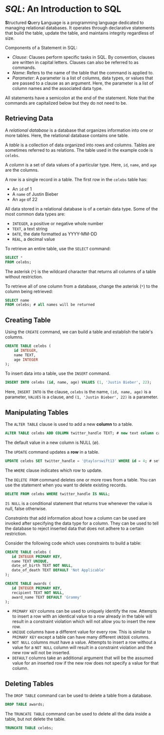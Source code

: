 # ***SQL***: An Introduction to SQL
**S**tructured **Q**uery **L**anguage is a programming language dedicated to managing relational databases.  It operates through declarative statements that build the table, update the table, and maintains integrity regardless of size.

Components of a Statement in SQL:
- *Clause*: Clauses perform specific tasks in SQL. By convention, clauses are written in capital letters. Clauses can also be referred to as commands.
- *Name*: Refers to the name of the table that the command is applied to.
- *Parameter*: A parameter is a list of columns, data types, or values that are passed to a clause as an argument. Here, the parameter is a list of column names and the associated data type.

All statements have a semicolon at the end of the statement.  Note that the commands are capitalized below but they do not need to be.

## Retrieving Data
A *relational database* is a database that organizes information into one or more tables. Here, the relational database contains one table.

A *table* is a collection of data organized into rows and columns. Tables are sometimes referred to as relations. The table used in the example code is `celebs`.

A *column* is a set of data values of a particular type. Here, `id`, `name`, and `age` are the columns. 

A row is a single record in a table. The first row in the `celebs` table has:
- An `id` of 1
- A `name` of Justin Bieber
- An `age` of 22

All data stored in a relational database is of a certain data type. Some of the most common data types are:

- `INTEGER`, a positive or negative whole number
- `TEXT`, a text string
- `DATE`, the date formatted as YYYY-MM-DD
- `REAL`, a decimal value

To retrieve an entire table, use the `SELECT` command:
```sql
SELECT *
FROM celebs;
```

The asterisk (`*`) is the wildcard character that returns all columns of a table without restriction.

To retrieve all of one column from a database, change the asterisk (`*`) to the column being retrieved:
```sql
SELECT name
FROM celebs; # all names will be returned
```

## Creating Table
Using the `CREATE` command, we can build a table and establish the table's columns.
```sql
CREATE TABLE celebs (
	id INTEGER,
	name TEXT,
	age INTEGER
);
```

To insert data into a table, use the `INSERT` command.
```sql
INSERT INTO celebs (id, name, age) VALUES (1, 'Justin Bieber', 22);
```

Here, `INSERT INTO` is the clause, `celebs` is the name, `(id, name, age)` is a parameter, `VALUES` is a clause, and `(1, 'Justin Bieber', 22)` is a parameter.

## Manipulating Tables
The `ALTER TABLE` clause is used to add a new **column** to a table.
```sql
ALTER TABLE celebs ADD COLUMN twitter_handle TEXT; # new text column called twitter_handle
```

The default value in a new column is NULL (∅).

The `UPDATE` command updates a **row** in a table.
```sql
UPDATE celebs SET twitter_handle = '@taylorswift13' WHERE id = 4; # sets Taylor Swift's Twitter Handle
```

The `WHERE` clause indicates which row to update.

The `DELETE FROM` command deletes one or more rows from a table. You can use the statement when you want to delete existing records. 
```sql
DELETE FROM celebs WHERE twitter_handle IS NULL;
```

`IS NULL` is a conditional statement that returns true whenever the value is null, false otherwise.

*Constraints* that add information about how a column can be used are invoked after specifying the data type for a column. They can be used to tell the database to reject inserted data that does not adhere to a certain restriction. 

Consider the following code which uses constraints to build a table:
```sql
CREATE TABLE celebs (
   id INTEGER PRIMARY KEY, 
   name TEXT UNIQUE,
   date_of_birth TEXT NOT NULL,
   date_of_death TEXT DEFAULT 'Not Applicable'
);

CREATE TABLE awards (
   id INTEGER PRIMARY KEY,
   recipient TEXT NOT NULL,
   award_name TEXT DEFAULT 'Grammy'
);
```

- `PRIMARY KEY` columns can be used to uniquely identify the row. Attempts to insert a row with an identical value to a row already in the table will result in a constraint violation which will not allow you to insert the new row.
- `UNIQUE` columns have a different value for every row. This is similar to `PRIMARY KEY` except a table can have many different `UNIQUE` columns.
- `NOT NULL` columns must have a value. Attempts to insert a row without a value for a `NOT NULL` column will result in a constraint violation and the new row will not be inserted.
- `DEFAULT` columns take an additional argument that will be the assumed value for an inserted row if the new row does not specify a value for that column.

## Deleting Tables
The `DROP TABLE` command can be used to delete a table from a database.
```sql
DROP TABLE awards;
```

The `TRUNCATE TABLE` command can be used to delete all the data inside a table, but not delete the table.
```sql
TRUNCATE TABLE celebs;
```